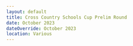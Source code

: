 ```yaml
---
layout: default
title: Cross Country Schools Cup Prelim Round
date: October 2023
dateOverride: October 2023
location: Various
---
```

